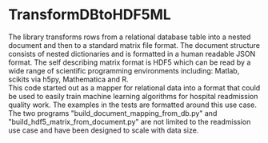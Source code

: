 # TransformDBtoHDF5ML

The library transforms rows from a relational database table into a nested document and then to a standard 
matrix file format. The document structure consists of nested dictionaries and is formatted in a 
human readable JSON format. The self describing matrix format is HDF5 which can be read by a wide range
of scientific programming environments including: Matlab, scikits via h5py, Mathematica and R.  
This code started out as a mapper for relational data into a format that could be used to easily train 
machine learning algorithms for hospital readmission quality work. The examples in the tests are 
formatted around this use case. The two programs "build_document_mapping_from_db.py" 
and "build_hdf5_matrix_from_document.py" are not limited to the readmission use case and have 
been designed to scale with data size.
